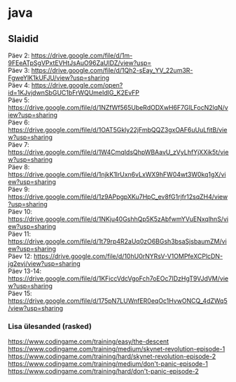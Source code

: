 # java

## Slaidid
Päev 2: https://drive.google.com/file/d/1m-9FEeATpSgVPxtEVHtJsAuO96ZaUlDZ/view?usp=  
Päev 3: https://drive.google.com/file/d/1Qh2-sEay_YV_22um3R-FgweYlK1kUFJU/view?usp=sharing  
Päev 4: https://drive.google.com/open?id=1KJvjdwnSbGUC1bFrWQUmeIdlG_K2EvFP  
Päev 5: https://drive.google.com/file/d/1NZfWf565UbeRdODXwH6F7GlLFocN2lqN/view?usp=sharing  
Päev 6: https://drive.google.com/file/d/1OAT5Gkly22jFmbQQZ3gxOAF6uUuLfitB/view?usp=sharing  
Päev 7: https://drive.google.com/file/d/1W4CmqIdsQhpWBAavU_zVyLhfYjXXik5t/view?usp=sharing  
Päev 8: https://drive.google.com/file/d/1njkK1lrUxn6vLxWX9hFW04wt3W0kq1gX/view?usp=sharing  
Päev 9: https://drive.google.com/file/d/1z9APpgpXKu7HpC_ev8fG1rjfr12sqZH4/view?usp=sharing  
Päev 10: https://drive.google.com/file/d/1NKju40GshhQp5K5zAbfwmYVuENxqlhnS/view?usp=sharing  
Päev 11: https://drive.google.com/file/d/1t79rp4R2aUq0zO6BGsh3bsaSjsbaumZM/view?usp=sharing  
Päev 12: https://drive.google.com/file/d/10hU0rNYRsV-V1OMPfeXCPlcDN-jg2evj/view?usp=sharing  
Päev 13-14: https://drive.google.com/file/d/1KFiccVdcVgoFch7oEOc7IDzHgT9VJdVM/view?usp=sharing  
Päev 15: https://drive.google.com/file/d/175pN7LUWnfER0eqOc1HvwONCQ_4dZWq5/view?usp=sharing   
### Lisa ülesanded (rasked)
https://www.codingame.com/training/easy/the-descent  
https://www.codingame.com/training/medium/skynet-revolution-episode-1  
https://www.codingame.com/training/hard/skynet-revolution-episode-2  
https://www.codingame.com/training/medium/don't-panic-episode-1  
https://www.codingame.com/training/hard/don't-panic-episode-2  
